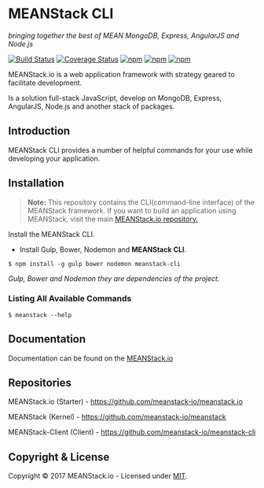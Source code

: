 # MEANStack CLI
*bringing together the best of MEAN MongoDB, Express, AngularJS and Node.js*

[![Build Status](https://travis-ci.org/meanstack-io/meanstack-cli.svg)](https://travis-ci.org/meanstack-io/meanstack-cli)
[![Coverage Status](https://coveralls.io/repos/github/meanstack-io/meanstack-cli/badge.svg)](https://coveralls.io/github/meanstack-io/meanstack-cli)
[![npm](https://img.shields.io/npm/v/meanstack-cli.svg)](https://www.npmjs.com/package/meanstack-cli)
[![npm](https://img.shields.io/npm/dm/meanstack-cli.svg)](https://www.npmjs.com/package/meanstack-cli)
[![npm](https://img.shields.io/npm/l/meanstack-cli.svg)](https://www.npmjs.com/package/meanstack-cli)

MEANStack.io is a web application framework with strategy geared to facilitate development.

Is a solution full-stack JavaScript, develop on MongoDB, Express, AngularJS, Node.js and another stack of packages.

## Introduction

MEANStack CLI provides a number of helpful commands for your use while developing your application.

## Installation

> **Note:** This repository contains the CLI(command-line interface) of the MEANStack framework. If you want to build an application 
using MEANStack, visit the main [MEANStack.io repository.](https://github.com/meanstack-io/meanstack.io)

Install the MEANStack CLI.
* Install Gulp, Bower, Nodemon and **MEANStack CLI**.
```
$ npm install -g gulp bower nodemon meanstack-cli
```
*Gulp, Bower and Nodemon they are dependencies of the project.*

### Listing All Available Commands

```
$ meanstack --help
```

## Documentation
Documentation can be found on the [MEANStack.io](http://meanstack.io/docs/)

## Repositories

MEANStack.io (Starter) - https://github.com/meanstack-io/meanstack.io

MEANStack (Kernel) - https://github.com/meanstack-io/meanstack

MEANStack-Client (Client) - https://github.com/meanstack-io/meanstack-cli

## Copyright & License

Copyright © 2017 MEANStack.io - Licensed under [MIT](https://github.com/meanstack-io/meanstack.io/blob/master/License).

